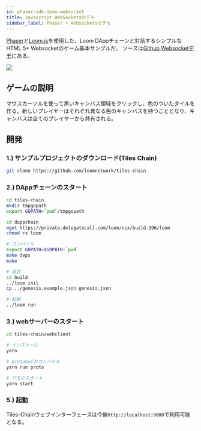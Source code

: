 ```yaml
---
id: phaser-sdk-demo-websocket
title: Javascript WebSocketsのデモ
sidebar_label: Phaser + Websocketsのデモ
---
```

[Phaser](http://phaser.io)と[Loom.js](https://github.com/loomnetwork/loom-js)を使用した、Loom DAppチェーンと対話するシンプルなHTML 5+ Websocketのゲーム基本サンプルだ。 ソースは[Github Websocketデモ](https://github.com/loomnetwork/tiles-chain)にある。

![](https://camo.githubusercontent.com/9d49b0ce78d692e69d1dd571bc8d1aafe5b806a8/68747470733a2f2f647a776f6e73656d72697368372e636c6f756466726f6e742e6e65742f6974656d732f315232363044327030713370304d33693232304a2f53637265656e2532305265636f7264696e67253230323031382d30352d3232253230617425323031302e3233253230414d2e6769663f763d3961353539316139)

## ゲームの説明

マウスカーソルを使って黒いキャンバス領域をクリックし、色のついたタイルを作る。新しいプレイヤーはそれぞれ異なる色のキャンバスを持つこととなり、キャンバスは全てのプレイヤーから共有される。

## 開発

### 1.) サンプルプロジェクトのダウンロード(Tiles Chain)

```bash
git clone https://github.com/loomnetwork/tiles-chain
```

### 2.) DAppチェーンのスタート

```bash
cd tiles-chain
mkdir tmpgopath
export GOPATH=`pwd`/tmpgopath

cd dappchain
wget https://private.delegatecall.com/loom/osx/build-196/loom
chmod +x loom

# コンパイル
export GOPATH=$GOPATH:`pwd`
make deps
make

# 設定
cd build
../loom init
cp ../genesis.example.json genesis.json

# 起動
../loom run
```

### 3.) webサーバーのスタート

```bash
cd tiles-chain/webclient

# インストール
yarn

# protobufのコンパイル
yarn run proto

# デモのスタート
yarn start

```

### 5.) 起動

Tiles-Chainウェブインターフェースは今後`http://localhost:9000`で利用可能となる。